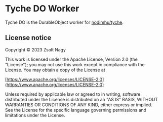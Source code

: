 # Tyche DO Worker

Tyche DO is the DurableObject worker for [nodimhu/tyche](https://github.com/nodimhu/tyche).

## License notice

Copyright © 2023 Zsolt Nagy

This work is licensed under the Apache License, Version 2.0 (the "License"); you may not use this work except in compliance with the License. You may obtain a copy of the License at

[https://www.apache.org/licenses/LICENSE-2.0](https://www.apache.org/licenses/LICENSE-2.0)

Unless required by applicable law or agreed to in writing, software distributed under the License is distributed on an "AS IS" BASIS, WITHOUT WARRANTIES OR CONDITIONS OF ANY KIND, either express or implied. See the License for the specific language governing permissions and limitations under the License.
